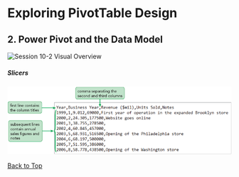 # Exploring PivotTable Design
[](#top)
## 2. Power Pivot and the Data Model

![Session 10-2 Visual Overview](../images/modules/M09/Session%2010-2.png)  

##### Slicers
![Figure 10-1 Slicers](../images/modules/M10/Figure%2010-1.png)

[Back to Top](#top)
